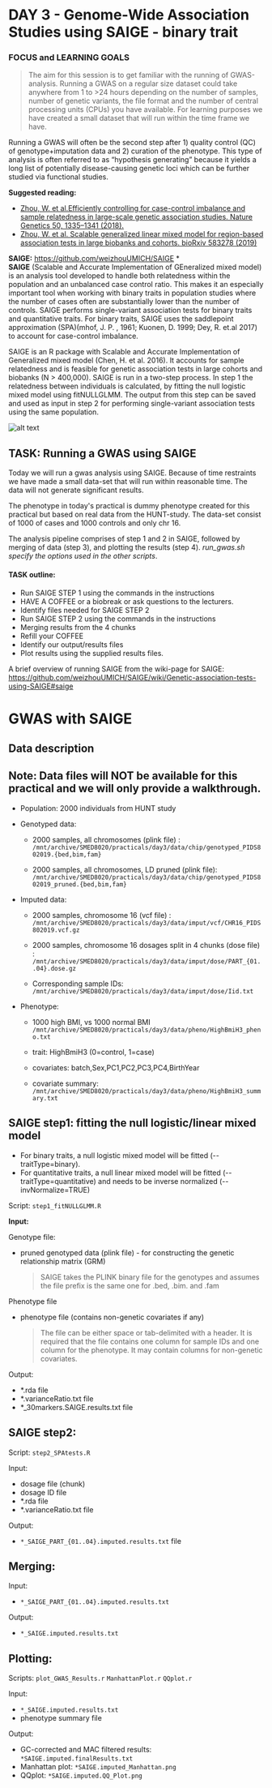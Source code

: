 # DAY 3 - Genome-Wide Association Studies using SAIGE - binary trait

### FOCUS and LEARNING GOALS
> The aim for this session is to get familiar with the running of GWAS-analysis. Running a GWAS on a regular size dataset could take anywhere from 1 to >24 hours depending on the number of samples, number of genetic variants, the file format and the number of central processing units (CPUs) you have available.  For learning purposes we have created a small dataset that will run within the time frame we have. 

Running a GWAS will often be the second step after 1) quality control (QC) of genotype+imputation data and 2) curation of the phenotype. This type of analysis is often referred to as “hypothesis generating” because it yields a long list of potentially disease-causing genetic loci which can be further studied via functional studies. 

**Suggested reading:**
* [Zhou, W. et al.Efficiently controlling for case-control imbalance and sample relatedness in large-scale genetic association studies. Nature Genetics 50, 1335–1341 (2018).](https://www.nature.com/articles/s41588-018-0184-y.pdf)
* [Zhou, W. et al. Scalable generalized linear mixed model for region-based association tests in large biobanks and cohorts. bioRxiv 583278 (2019)](https://www.biorxiv.org/content/10.1101/583278v2)

**SAIGE:**  https://github.com/weizhouUMICH/SAIGE
*  
**SAIGE** (Scalable and Accurate Implementation of GEneralized mixed model) is an analysis tool developed to handle both relatedness within the population and an unbalanced case control ratio. This makes it an especially important tool when working with binary traits in population studies where the number of cases often are substantially lower than the number of controls. SAIGE performs single-variant association tests for binary traits and quantitative traits. For binary traits, SAIGE uses the saddlepoint approximation (SPA)(mhof, J. P. , 1961; Kuonen, D. 1999; Dey, R. et.al 2017) to account for case-control imbalance.

SAIGE is an R package with Scalable and Accurate Implementation of Generalized mixed model (Chen, H. et al. 2016). It accounts for sample relatedness and is feasible for genetic association tests in large cohorts and biobanks (N > 400,000).
SAIGE is run in a two-step process. In step 1 the relatedness between individuals is calculated, by fitting the null logistic mixed model using fitNULLGLMM. 
The output from this step can be saved and used as input in step 2 for performing single-variant association tests using the same population. 

![alt text](images/SAIGE_flow.png "SAIGE workflow")


## TASK: Running a GWAS using SAIGE
Today we will run a gwas analysis using SAIGE. Because of time restraints we have made a small data-set that will run within reasonable time. The data will not generate significant results.

The phenotype in today's practical is dummy phenotype created for this practical but based on real data from the HUNT-study.  The data-set consist of 1000 of cases  and 1000 controls and only chr 16. 

The analysis pipeline comprises of step 1 and 2 in SAIGE, followed by merging of data (step 3), and plotting the results (step 4).
*run_gwas.sh specify the options used in the other scripts*.



#### TASK outline:

* Run  SAIGE STEP 1 using the commands in the instructions
* HAVE A COFFEE  or a biobreak or ask questions to the lecturers. 
* Identify files needed for SAIGE STEP 2
* Run SAIGE STEP 2 using the commands in the instructions
* Merging results from the 4 chunks
* Refill your COFFEE 
* Identify our output/results files
* Plot results using the supplied results files. 


A brief overview of running SAIGE from the wiki-page for SAIGE: https://github.com/weizhouUMICH/SAIGE/wiki/Genetic-association-tests-using-SAIGE#saige 


# GWAS with SAIGE

## Data description
## Note: Data files will NOT be available for this practical and we will only provide a walkthrough.

- Population: 2000 individuals from HUNT study

- Genotyped data:
  - 2000 samples, all chromosomes (plink file) :
`/mnt/archive/SMED8020/practicals/day3/data/chip/genotyped_PIDS802019.{bed,bim,fam}`

  - 2000 samples, all chromosomes, LD pruned (plink file):
`/mnt/archive/SMED8020/practicals/day3/data/chip/genotyped_PIDS802019_pruned.{bed,bim,fam}`

- Imputed data:
  - 2000 samples, chromosome 16 (vcf file) :
`/mnt/archive/SMED8020/practicals/day3/data/imput/vcf/CHR16_PIDS802019.vcf.gz`

  - 2000 samples, chromosome 16 dosages split in 4 chunks (dose file) :
`/mnt/archive/SMED8020/practicals/day3/data/imput/dose/PART_{01..04}.dose.gz`

  - Corresponding sample IDs:
`/mnt/archive/SMED8020/practicals/day3/data/imput/dose/Iid.txt`

- Phenotype:
  - 1000 high BMI, vs 1000 normal BMI
`/mnt/archive/SMED8020/practicals/day3/data/pheno/HighBmiH3_pheno.txt`

  - trait: HighBmiH3 (0=control, 1=case)

  - covariates:  batch,Sex,PC1,PC2,PC3,PC4,BirthYear

  - covariate summary:
`/mnt/archive/SMED8020/practicals/day3/data/pheno/HighBmiH3_summary.txt`

## SAIGE step1: fitting the null logistic/linear mixed model

* For binary traits, a null logistic mixed model will be fitted (--traitType=binary). 
* For quantitative traits, a null linear mixed model will be fitted (--traitType=quantitative) and needs to be inverse normalized (--invNormalize=TRUE) 

Script: `step1_fitNULLGLMM.R`

**Input:**

Genotype file:
- pruned genotyped data (plink file) - for constructing the genetic relationship matrix (GRM) 
     > SAIGE takes the PLINK binary file for the genotypes and assumes the file prefix is the same one for .bed, .bim. and .fam

Phenotype file
- phenotype file (contains non-genetic covariates if any)
    > The file can be either space or tab-delimited with a header. It is required that the file contains one column for sample IDs and one column for the phenotype. It may contain columns for non-genetic covariates.

Output:
- *.rda file
- *.varianceRatio.txt file
- *_30markers.SAIGE.results.txt file

## SAIGE step2:

Script: `step2_SPAtests.R`

Input:
- dosage file (chunk)
- dosage ID file
- *.rda file
- *.varianceRatio.txt file

Output:
- `*_SAIGE_PART_{01..04}.imputed.results.txt` file

## Merging:
Input:
- `*_SAIGE_PART_{01..04}.imputed.results.txt`

Output:
- `*_SAIGE.imputed.results.txt`

## Plotting:
Scripts: `plot_GWAS_Results.r` `ManhattanPlot.r` `QQplot.r`

Input:
- `*_SAIGE.imputed.results.txt`
- phenotype summary file

Output:
- GC-corrected and MAC filtered results: `*SAIGE.imputed.finalResults.txt`
- Manhattan plot: `*SAIGE.imputed_Manhattan.png`
- QQplot: `*SAIGE.imputed.QQ_Plot.png`
